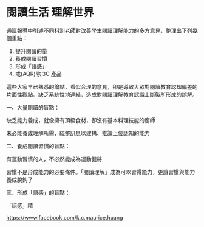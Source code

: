 # 閱讀生活 理解世界

通篇報導中引述不同科別老師對改善學生閱讀理解能力的多方意見，整理出下列幾個重點：

1. 提升閱讀的量
2. 養成閱讀習慣
3. 形成「語感」
4. 戒(AQR)除 3C 產品

這些大家早已熟悉的論點，看似合理的意見，卻是導致大眾對閱讀教育認知偏差的片面性觀點。缺乏系統性地連結，造成對閱讀理解教育認識上斷裂所形成的誤解。

一、大量閱讀的盲點：

缺乏能力養成，就像擁有頂級食材，卻沒有基本料理技能的廚師

未必能養成理解所需，統整訊息以建構、推論上位認知的能力



二、養成閱讀習慣的盲點：

有運動習慣的人，不必然能成為運動健將

習慣不是形成能力的必要條件。「閱讀理解」成為可以習得能力，更讓習慣與能力養成脫鉤了



三、形成「語感」的盲點：

「語感」精



https://www.facebook.com/k.c.maurice.huang